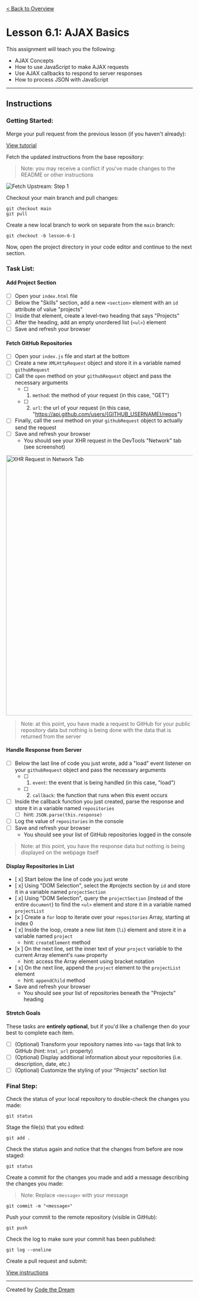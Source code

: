 [< Back to Overview](../../README.md)

# Lesson 6.1: AJAX Basics

This assignment will teach you the following:

- AJAX Concepts
- How to use JavaScript to make AJAX requests
- Use AJAX callbacks to respond to server responses
- How to process JSON with JavaScript

---

## Instructions

### Getting Started:

Merge your pull request from the previous lesson (if you haven't already):

[View tutorial](../common/how-to-merge.md)

Fetch the updated instructions from the base repository:

> Note: you may receive a conflict if you've made changes to the README or other instructions

![Fetch Upstream: Step 1](../assets/fetch-upstream/step-1.jpg)

Checkout your main branch and pull changes:

    git checkout main
    git pull

Create a new local branch to work on separate from the `main` branch:

    git checkout -b lesson-6-1

Now, open the project directory in your code editor and continue to the next section.

### Task List:

#### Add Project Section

- [ ] Open your `index.html` file
- [ ] Below the "Skills" section, add a new `<section>` element with an `id` attribute of value "projects"
- [ ] Inside that element, create a level-two heading that says "Projects"
- [ ] After the heading, add an empty unordered list (`<ul>`) element
- [ ] Save and refresh your browser

#### Fetch GitHub Repositories

- [ ] Open your `index.js` file and start at the bottom
- [ ] Create a new `XMLHttpRequest` object and store it in a variable named `githubRequest`
- [ ] Call the `open` method on your `githubRequest` object and pass the necessary arguments
  - [ ] 1. `method`: the method of your request (in this case, "GET")
  - [ ] 2. `url`: the url of your request (in this case, "https://api.github.com/users/{GITHUB_USERNAME}/repos")
- [ ] Finally, call the `send` method on your `githubRequest` object to actually send the request
- [ ] Save and refresh your browser
  - You should see your XHR request in the DevTools "Network" tab (see screenshot)

<img src="..assets/section-6/../../../assets/section-6/lesson-6-1-xhr.png" alt="XHR Request in Network Tab" width="700" />

> Note: at this point, you have made a request to GitHub for your public repository data but nothing is being done with the data that is returned from the server

#### Handle Response from Server

- [ ] Below the last line of code you just wrote, add a "load" event listener on your `githubRequest` object and pass the necessary arguments
  - [ ] 1. `event`: the event that is being handled (in this case, "load")
  - [ ] 2. `callback`: the function that runs when this event occurs
- [ ] Inside the callback function you just created, parse the response and store it in a variable named `repositories`
  - [ ] hint: `JSON.parse(this.response)`
- [ ] Log the value of `repositories` in the console
- [ ] Save and refresh your browser
  - You should see your list of GitHub repositories logged in the console

> Note: at this point, you have the response data but nothing is being displayed on the webpage itself

#### Display Repositories in List

- [ x] Start below the line of code you just wrote
- [ x] Using "DOM Selection", select the #projects section by `id` and store it in a variable named `projectSection`
- [ x] Using "DOM Selection", query the `projectSection` (instead of the entire `document`) to find the `<ul>` element and store it in a variable named `projectList`
- [x ] Create a `for` loop to iterate over your `repositories` Array, starting at index 0
- [ x] Inside the loop, create a new list item (`li`) element and store it in a variable named `project`
  - hint: `createElement` method
- [x ] On the next line, set the inner text of your `project` variable to the current Array element's `name` property
  - hint: access the Array element using bracket notation
- [ x] On the next line, append the `project` element to the `projectList` element
  - hint: `appendChild` method
- Save and refresh your browser
  - You should see your list of repositories beneath the "Projects" heading

#### Stretch Goals

These tasks are **entirely optional**, but if you'd like a challenge then do your best to complete each item.

- [ ] (Optional) Transform your repository names into `<a>` tags that link to GitHub (hint: `html_url` property)
- [ ] (Optional) Display additional information about your repositories (i.e. description, date, etc.)
- [ ] (Optional) Customize the styling of your "Projects" section list

### Final Step:

Check the status of your local repository to double-check the changes you made:

    git status

Stage the file(s) that you edited:

    git add .

Check the status again and notice that the changes from before are now staged:

    git status

Create a commit for the changes you made and add a message describing the changes you made:

> Note: Replace `<message>` with your message

    git commit -m "<message>"

Push your commit to the remote repository (visible in GitHub):

    git push

Check the log to make sure your commit has been published:

    git log --oneline

Create a pull request and submit:

[View instructions](../common/how-to-pull-request.md)

---

Created by [Code the Dream](https://www.codethedream.org)
